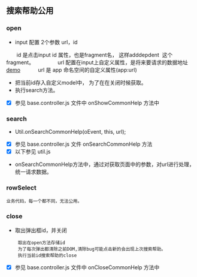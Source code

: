 ## 搜索帮助公用

### open 

* input 配置 2个参数 url，id 

        id 是点击input id 属性，也是fragment名， 这样adddepdent  这个fragment。
        
        url 配置在input上自定义属性，是将来要请求的数据地址 [demo](http://jsbin.com/openui5-customdata-xmlview/1/edit?html,output)
            url 是 app 命名空间的自定义属性(app:url)
        
* 把当前id存入自定义model中， 为了在在关闭时候获取。 
* 执行search方法。  
* [x] 参见 base.controller.js  文件中   onShowCommonHelp 方法中  

### search

* Util.onSearchCommonHelp(oEvent, this, url);
* [x] 参见 base.controller.js 文件 onSearchCommonHelp 方法  
* [x] 以下参见 util.js
* onSearchCommonHelp方法中，通过对获取页面中的参数，对url进行处理，统一请求数据。

### rowSelect

    业务代码，每一个都不同，无法公用。
    
### close

*  取出弹出框id，并关闭 

        取出在open方法存储id
        为了每次弹出都清除之前DOM,清除bug可能点击新的会出现上次搜索帮助。
        执行当前id搜索帮助的close
        
* [x] 参见 base.controller.js  文件中   onCloseCommonHelp 方法中  
